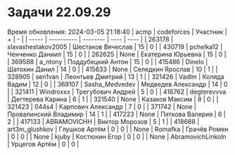 # Задачи 22.09.29
Время обновления: 2024-03-05 21:18:40
| acmp  | codeforces | Участник | +    | -    |
| ----- | ---------- | -------- | ---- | ---- |
| 263178 | slavashestakov2005 | Шестаков Вячеслав | 15 | 0 |
| 430719 | pchelka12 | Ченченко Даниил | 15 | 0 |
| 262625 | None | Екатерина Юрьевна | 15 | 0 |
| 369588 | a_ntony | Поддубецкий Антон | 15 | 0 |
| 415486 | Dinelo | Шатохин Данил | 14 | 0 |
| 415633 | None | Селедкин Ярослав | 10 | 1 |
| 328905 | sen1van | Леонтьев Дмитрий | 13 | 1 |
| 321426 | Vadlm | Коляда Вадим | 12 | 0 |
| 369107 | Sasha_Medvedev | Медведев Александр | 14 | 0 |
| 321411 | Windroxxx | Трегубович Андрей | 5 | 0 |
| 416762 | degterevvva | Дегтерева Карина | 6 | 1 |
| 321540 | None | Казаков Максим | 8 | 0 |
| 321423 | 044s4 | Карпович Александр | 7 | 0 |
| 371742 | None | Провалинский Владимир | 14 | 1 |
| 417223 | None | Пяткова Валерия | 6 | 2 |
| 417133 | ABRAMOVICHH | Виктор Морозов | 5 | 1 |
| 418688 | art3m_glushkov | Глушков Артём | 0 | 0 |
| None | Romafka | Грачёв Ромен | 0 | 0 |
| None | kjuby | Костюнин Егор | 0 | 0 |
| None | AbramovichLinkoln | Урцегов Артём | 0 | 0 |

